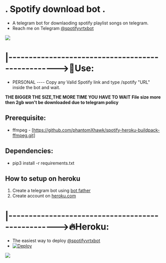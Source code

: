 #                                   . Spotify download bot .
* A telegram bot for downlaoding spotify playlist songs on telegram.
* Reach me on Telegram [@spotifyvrtxbot](https://t.me/@spotifyvrtxbot)
<p align="centre">
  <img src="https://telegra.ph/file/ff06b4802f3a2ac7b6343.jpg">
</p>

# |-------------------------------------------------->💋Use: 
* PERSONAL ---- Copy any Valid Spotify link and type /spotify "URL" inside the bot and wait.

**THE BIGGER THE SIZE,THE MORE TIME YOU HAVE TO WAIT**
**File size more then 2gb won't be downloaded due to telegram policy**

## Prerequisite: 
* ffmpeg - [https://github.com/phantomXhawk/spotify-heroku-buildpack-ffmpeg.git]
  
    
## Dependencies:
* pip3 install -r requirements.txt


## How to setup on heroku
1. Create a telegram bot using [bot father](https://core.telegram.org/bots#3-how-do-i-create-a-bot)
2. Create account on [heroku.com](https://heroku.com/)

# |-------------------------------------------------->🔥Heroku:
* The easiest way to deploy [@spotifyvrtxbot](https://t.me/@spotifyvrtxbot)
* [![Deploy](https://www.herokucdn.com/deploy/button.svg)](https://heroku.com/deploy?template=https://github.com/phantomXhawk/SpotifyDownloader.git/tree/master)

<p align="centre">
  <img src="https://telegra.ph/file/dc134d63f237517fcf043.jpg">
</p>
